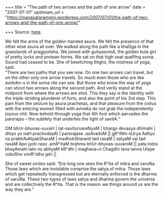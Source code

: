 +++
title = "The path of two arrows and the path of one arrow"
date = "2007-07-01"
upstream_url = "https://manasataramgini.wordpress.com/2007/07/01/the-path-of-two-arrows-and-the-path-of-one-arrow/"

+++
Source: [here](https://manasataramgini.wordpress.com/2007/07/01/the-path-of-two-arrows-and-the-path-of-one-arrow/).

We felt the arms of the golden-handed asura. We felt the presence of that other wise asura all over. We walked along the path like a khaDga in the grasslands of pragjyotisha. We joined with guhyasomA, the golden kula girl of pretty locks and protean forms. We sat on that high seat quaffing soma. Sound had ceased to be. She of bewitching thighs, the mistress of yoga, said:  
“There are two paths that you see now. On one two arrows can travel, but on the other only one arrow travels. So much even those who are like avidvAn-s in the soma rite can see. But those who know the way of yoga can shoot two arrows along the second path. And verily stand at the midpoint from where the arrows are shot. This they say is the identity with the triple-striding plunderer of forts, and also the point of his 3rd step. This pain from the seizure by asura prachetas, and that pleasure from the coitus with the enticing women filled with aviveka do not grab the independently joyous chit. Now behold through yoga that 4th foot which pervades the parorajas – the subtlety that underlies the light of savitA.“

OM bhUr-bhuvas-suvaH \| tat-saviturvareNyaM \| bhargo devasya dhImahi \| dhiyo yo naH prachodayAt \| parorajase .asAvadoM \|\| gR^iNhi-sUrya Adityo na prabhAvAtyakSharaM \| madhukSharanti tad rasaM \| satyaM vai tad rasaM Apo jyoti-raso .amR^itaM brahma bhUr-bhuvas-suvaroM \|\| yata indra bhayAmahi tato no abhyaM kR^dhi \| maghava\~n Chagdhi tava tanna Utaye vidviSho vimR^idho jahi \|\|

She of sweet smiles said: “Ere long one sees the R^ita of mitra and varuNa. Those laws which are inviolable comprise the satya of mitra. Those laws which get repeatedly transgressed but are eternally enforced is the dharma of varuNa. These two types of laws satya and dharma govern the universe and are collectively the R^ita. That is the reason we things around us are the way they are.”

